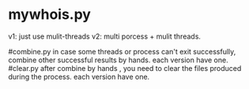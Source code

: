 # mywhois.py
v1: just use mulit-threads
v2: multi porcess + mulit threads. 

#combine.py
in case some threads or process can't exit successfully, combine other successful results by hands. each version have one.
#clear.py
after combine by hands , you need to clear the files produced during the process. each version have one.

